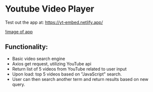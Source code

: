 # Youtube Video Player

Test out the app at: https://yt-embed.netlify.app/

[!image of app]('./src/img/video-player.png')

## Functionality:
- Basic video search engine
- Axios get request, utilizing YouTube api
- Return list of 5 videos from YouTube related to user input
- Upon load: top 5 videos based on "JavaScript" search.
- User can then search another term and return results based on new query.